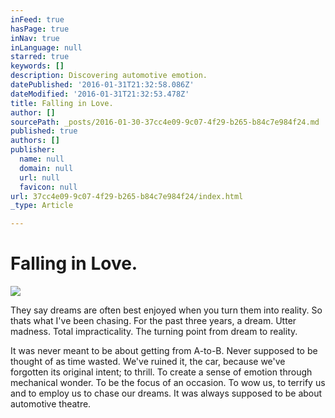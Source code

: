 ```yaml
---
inFeed: true
hasPage: true
inNav: true
inLanguage: null
starred: true
keywords: []
description: Discovering automotive emotion.
datePublished: '2016-01-31T21:32:58.086Z'
dateModified: '2016-01-31T21:32:53.478Z'
title: Falling in Love.
author: []
sourcePath: _posts/2016-01-30-37cc4e09-9c07-4f29-b265-b84c7e984f24.md
published: true
authors: []
publisher:
  name: null
  domain: null
  url: null
  favicon: null
url: 37cc4e09-9c07-4f29-b265-b84c7e984f24/index.html
_type: Article

---
```

# Falling in Love.
![](https://s3-us-west-2.amazonaws.com/the-grid-img/p/da337f144c11538d43c0e295eaf6021e4e0a0a9b.jpg)

They say dreams are often best enjoyed when you turn them into reality. So thats what I've been chasing. For the past three years, a dream. Utter madness. Total impracticality. The turning point from dream to reality. 

It was never meant to be about getting from A-to-B. Never supposed to be thought of as time wasted. We've ruined it, the car, because we've forgotten its original intent; to thrill. To create a sense of emotion through mechanical wonder. To be the focus of an occasion. To wow us, to terrify us and to employ us to chase our dreams. It was always supposed to be about automotive theatre.